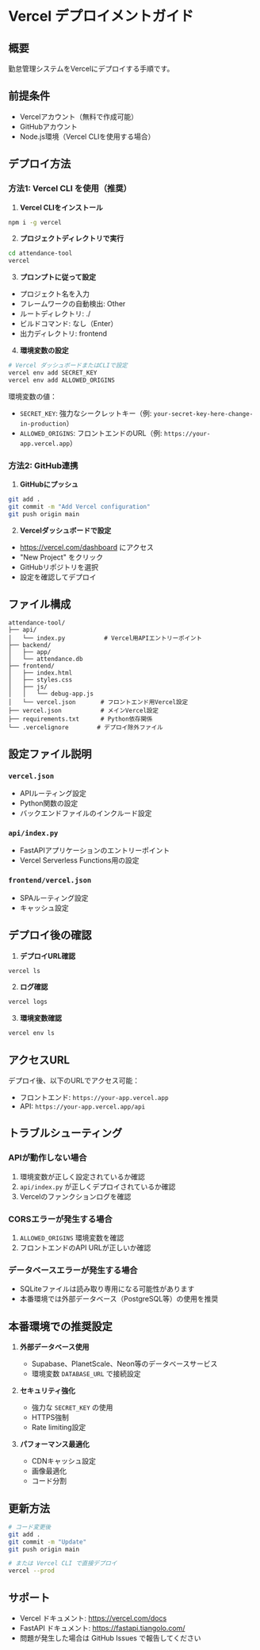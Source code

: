 # Vercel デプロイメントガイド

## 概要
勤怠管理システムをVercelにデプロイする手順です。

## 前提条件
- Vercelアカウント（無料で作成可能）
- GitHubアカウント
- Node.js環境（Vercel CLIを使用する場合）

## デプロイ方法

### 方法1: Vercel CLI を使用（推奨）

1. **Vercel CLIをインストール**
```bash
npm i -g vercel
```

2. **プロジェクトディレクトリで実行**
```bash
cd attendance-tool
vercel
```

3. **プロンプトに従って設定**
- プロジェクト名を入力
- フレームワークの自動検出: Other
- ルートディレクトリ: ./
- ビルドコマンド: なし（Enter）
- 出力ディレクトリ: frontend

4. **環境変数の設定**
```bash
# Vercel ダッシュボードまたはCLIで設定
vercel env add SECRET_KEY
vercel env add ALLOWED_ORIGINS
```

環境変数の値：
- `SECRET_KEY`: 強力なシークレットキー（例: `your-secret-key-here-change-in-production`）
- `ALLOWED_ORIGINS`: フロントエンドのURL（例: `https://your-app.vercel.app`）

### 方法2: GitHub連携

1. **GitHubにプッシュ**
```bash
git add .
git commit -m "Add Vercel configuration"
git push origin main
```

2. **Vercelダッシュボードで設定**
- https://vercel.com/dashboard にアクセス
- "New Project" をクリック
- GitHubリポジトリを選択
- 設定を確認してデプロイ

## ファイル構成

```
attendance-tool/
├── api/
│   └── index.py           # Vercel用APIエントリーポイント
├── backend/
│   ├── app/
│   └── attendance.db
├── frontend/
│   ├── index.html
│   ├── styles.css
│   ├── js/
│   │   └── debug-app.js
│   └── vercel.json       # フロントエンド用Vercel設定
├── vercel.json           # メインVercel設定
├── requirements.txt      # Python依存関係
└── .vercelignore        # デプロイ除外ファイル
```

## 設定ファイル説明

### `vercel.json`
- APIルーティング設定
- Python関数の設定
- バックエンドファイルのインクルード設定

### `api/index.py`
- FastAPIアプリケーションのエントリーポイント
- Vercel Serverless Functions用の設定

### `frontend/vercel.json`
- SPAルーティング設定
- キャッシュ設定

## デプロイ後の確認

1. **デプロイURL確認**
```bash
vercel ls
```

2. **ログ確認**
```bash
vercel logs
```

3. **環境変数確認**
```bash
vercel env ls
```

## アクセスURL

デプロイ後、以下のURLでアクセス可能：
- フロントエンド: `https://your-app.vercel.app`
- API: `https://your-app.vercel.app/api`

## トラブルシューティング

### APIが動作しない場合
1. 環境変数が正しく設定されているか確認
2. `api/index.py` が正しくデプロイされているか確認
3. Vercelのファンクションログを確認

### CORSエラーが発生する場合
1. `ALLOWED_ORIGINS` 環境変数を確認
2. フロントエンドのAPI URLが正しいか確認

### データベースエラーが発生する場合
- SQLiteファイルは読み取り専用になる可能性があります
- 本番環境では外部データベース（PostgreSQL等）の使用を推奨

## 本番環境での推奨設定

1. **外部データベース使用**
   - Supabase、PlanetScale、Neon等のデータベースサービス
   - 環境変数 `DATABASE_URL` で接続設定

2. **セキュリティ強化**
   - 強力な `SECRET_KEY` の使用
   - HTTPS強制
   - Rate limiting設定

3. **パフォーマンス最適化**
   - CDNキャッシュ設定
   - 画像最適化
   - コード分割

## 更新方法

```bash
# コード変更後
git add .
git commit -m "Update"
git push origin main

# または Vercel CLI で直接デプロイ
vercel --prod
```

## サポート

- Vercel ドキュメント: https://vercel.com/docs
- FastAPI ドキュメント: https://fastapi.tiangolo.com/
- 問題が発生した場合は GitHub Issues で報告してください